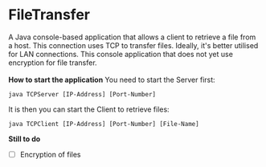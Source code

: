 # FileTransfer
A Java console-based application that allows a client to retrieve a file from a host. This connection uses TCP to transfer files. Ideally, it's better utilised for LAN connections. This console application that does not yet use encryption for file transfer.
<br />
<br />
**How to start the application**
You need to start the Server first:
```
java TCPServer [IP-Address] [Port-Number]
```
It is then you can start the Client to retrieve files:
```
java TCPClient [IP-Address] [Port-Number] [File-Name]
```

**Still to do**<br />
- [ ] Encryption of files

